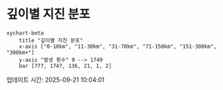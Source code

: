 # 깊이별 지진 분포

```mermaid
xychart-beta
    title "깊이별 지진 분포"
    x-axis ["0-10km", "11-30km", "31-70km", "71-150km", "151-300km", "300km+"]
    y-axis "발생 횟수" 0 --> 1749
    bar [777, 1747, 136, 21, 1, 2]
```

업데이트 시간: 2025-09-21 10:04:01
